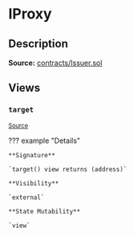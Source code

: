 # IProxy

## Description

**Source:** [contracts/Issuer.sol](https://github.com/Synthetixio/synthetix/tree/v2.67.0-alpha/contracts/Issuer.sol)

## Views

### `target`

<sub>[Source](https://github.com/Synthetixio/synthetix/tree/v2.67.0-alpha/contracts/Issuer.sol#L32)</sub>

??? example "Details"

    **Signature**

    `target() view returns (address)`

    **Visibility**

    `external`

    **State Mutability**

    `view`
